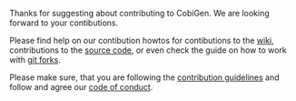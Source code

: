 Thanks for suggesting about contributing to CobiGen. We are looking forward to your contibutions.

Please find help on our contibution howtos for contibutions to the [wiki](https://github.com/devonfw/devon-guide/wiki/Contributing-Wiki), contributions to the [source code](https://github.com/devonfw/devon-guide/wiki/Contributing-Code), or even check the guide on how to work with [git forks](https://github.com/devonfw/devon-guide/wiki/Contributing-Git-Fork-Guide).

Please make sure, that you are following the [contribution guidelines](https://github.com/devonfw/devon-guide/wiki/Contributing-Development-Guidelines) and follow and agree our [code of conduct](https://github.com/devonfw/devon-guide/wiki/Contributing-Code-of-Conduct).
